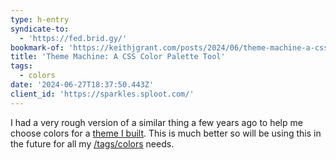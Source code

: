 ```yaml
---
type: h-entry
syndicate-to:
  - 'https://fed.brid.gy/'
bookmark-of: 'https://keithjgrant.com/posts/2024/06/theme-machine-a-css-color-palette-tool/'
title: 'Theme Machine: A CSS Color Palette Tool'
tags:
  - colors
date: '2024-06-27T18:37:50.443Z'
client_id: 'https://sparkles.sploot.com/'
---
```

I had a very rough version of a similar thing a few years ago to help me choose colors for a [theme I built](https://github.com/benjifs/sylveon). This is much better so will be using this in the future for all my [/tags/colors](colors) needs.
